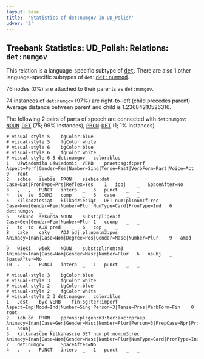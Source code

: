 ```yaml
---
layout: base
title:  'Statistics of det:numgov in UD_Polish'
udver: '2'
---
```


## Treebank Statistics: UD_Polish: Relations: `det:numgov`

This relation is a language-specific subtype of <tt><a href="pl-dep-det.html">det</a></tt>.
There are also 1 other language-specific subtypes of `det`: <tt><a href="pl-dep-det-nummod.html">det:nummod</a></tt>.

76 nodes (0%) are attached to their parents as `det:numgov`.

74 instances of `det:numgov` (97%) are right-to-left (child precedes parent).
Average distance between parent and child is 1.23684210526316.

The following 2 pairs of parts of speech are connected with `det:numgov`: <tt><a href="pl-pos-NOUN.html">NOUN</a></tt>-<tt><a href="pl-pos-DET.html">DET</a></tt> (75; 99% instances), <tt><a href="pl-pos-PRON.html">PRON</a></tt>-<tt><a href="pl-pos-DET.html">DET</a></tt> (1; 1% instances).


~~~ conllu
# visual-style 5	bgColor:blue
# visual-style 5	fgColor:white
# visual-style 6	bgColor:blue
# visual-style 6	fgColor:white
# visual-style 6 5 det:numgov	color:blue
1	Uświadomiła	uświadomić	VERB	praet:sg:f:perf	Aspect=Perf|Gender=Fem|Number=Sing|Tense=Past|VerbForm=Part|Voice=Act	0	root	_	_
2	sobie	siebie	PRON	siebie:dat	Case=Dat|PronType=Prs|Reflex=Yes	1	iobj	_	SpaceAfter=No
3	,	,	PUNCT	interp	_	6	punct	_	_
4	że	że	SCONJ	comp	_	6	case	_	_
5	kilkadziesiąt	kilkadziesiąt	DET	num:pl:nom:f:rec	Case=Nom|Gender=Fem|Number=Plur|NumType=Card|PronType=Ind	6	det:numgov	_	_
6	sekund	sekunda	NOUN	subst:pl:gen:f	Case=Gen|Gender=Fem|Number=Plur	1	ccomp	_	_
7	to	to	AUX	pred	_	6	cop	_	_
8	całe	cały	ADJ	adj:pl:nom:m3:pos	Animacy=Inan|Case=Nom|Degree=Pos|Gender=Masc|Number=Plur	9	amod	_	_
9	wieki	wiek	NOUN	subst:pl:nom:m3	Animacy=Inan|Case=Nom|Gender=Masc|Number=Plur	6	nsubj	_	SpaceAfter=No
10	.	.	PUNCT	interp	_	1	punct	_	_

~~~


~~~ conllu
# visual-style 3	bgColor:blue
# visual-style 3	fgColor:white
# visual-style 2	bgColor:blue
# visual-style 2	fgColor:white
# visual-style 2 3 det:numgov	color:blue
1	Jest	być	VERB	fin:sg:ter:imperf	Aspect=Imp|Mood=Ind|Number=Sing|Person=3|Tense=Pres|VerbForm=Fin	0	root	_	_
2	ich	on	PRON	ppron3:pl:gen:m3:ter:akc:npraep	Animacy=Inan|Case=Gen|Gender=Masc|Number=Plur|Person=3|PrepCase=Npr|PronType=Prs|Variant=Long	1	nsubj	_	_
3	kilkanaście	kilkanaście	DET	num:pl:nom:m3:rec	Animacy=Inan|Case=Nom|Gender=Masc|Number=Plur|NumType=Card|PronType=Ind	2	det:numgov	_	SpaceAfter=No
4	.	.	PUNCT	interp	_	1	punct	_	_

~~~


